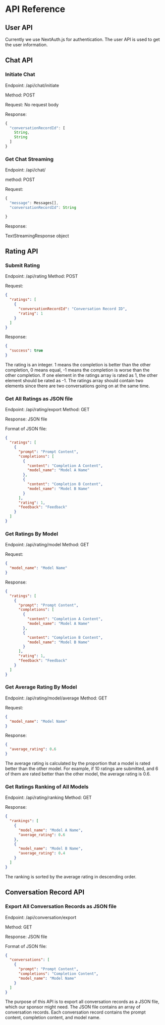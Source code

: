 # API Reference

## User API

Currently we use NextAuth.js for authentication. The user API is used to get the user information.

## Chat API

### Initiate Chat

Endpoint: /api/chat/initiate

Method: POST

Request: No request body

Response:

```typescript
{
  "conversationRecordId": [
    String,
    String
  ]
}
```

### Get Chat Streaming

Endpoint: /api/chat/

method: POST

Request:

```typescript
{
  "message": Messages[],
  "conversationRecordId": String

}
```

Response:

TextStreamingResponse object

## Rating API

### Submit Rating

Endpoint: /api/rating
Method: POST

Request:

```json
{
  "ratings": [
    {
      "conversationRecordId": "Conversation Record ID",
      "rating": 1
    }
  ]
}
```

Response:

```json
{
  "success": true
}
```

The rating is an integer. 1 means the completion is better than the other completion, 0 means equal, -1 means the completion is worse than the other completion. If one element in the ratings array is rated as 1, the other element should be rated as -1. The ratings array should contain two elements since there are two conversations going on at the same time.

### Get All Ratings as JSON file

Endpoint: /api/rating/export
Method: GET

Response: JSON file

Format of JSON file:

```json
{
  "ratings": [
    {
      "prompt": "Prompt Content",
      "completions": [
        {
          "content": "Completion A Content",
          "model_name": "Model A Name"
        },
        {
          "content": "Completion B Content",
          "model_name": "Model B Name"
        }
      ],
      "rating": 1,
      "feedback": "Feedback"
    }
  ]
}
```

### Get Ratings By Model

Endpoint: /api/rating/model
Method: GET

Request:

```json
{
  "model_name": "Model Name"
}
```

Response:

```json
{
  "ratings": [
    {
      "prompt": "Prompt Content",
      "completions": [
        {
          "content": "Completion A Content",
          "model_name": "Model A Name"
        },
        {
          "content": "Completion B Content",
          "model_name": "Model B Name"
        }
      ],
      "rating": 1,
      "feedback": "Feedback"
    }
  ]
}
```

### Get Average Rating By Model

Endpoint: /api/rating/model/average
Method: GET

Request:

```json
{
  "model_name": "Model Name"
}
```

Response:

```json
{
  "average_rating": 0.6
}
```

The average rating is calculated by the proportion that a model is rated better than the other model. For example, if 10 ratings are submitted, and 6 of them are rated better than the other model, the average rating is 0.6.

### Get Ratings Ranking of All Models

Endpoint: /api/rating/ranking
Method: GET

Response:

```json
{
  "rankings": [
    {
      "model_name": "Model A Name",
      "average_rating": 0.6
    },
    {
      "model_name": "Model B Name",
      "average_rating": 0.4
    }
  ]
}
```

The ranking is sorted by the average rating in descending order.

## Conversation Record API

### Export All Conversation Records as JSON file

Endpoint: /api/conversation/export

Method: GET

Response: JSON file

Format of JSON file:

```json
{
  "conversations": [
    {
      "prompt": "Prompt Content",
      "completions": "Completion Content",
      "model_name": "Model Name"
    }
  ]
}
```

The purpose of this API is to export all conversation records as a JSON file, which our sponsor might need. The JSON file contains an array of conversation records. Each conversation record contains the prompt content, completion content, and model name.
